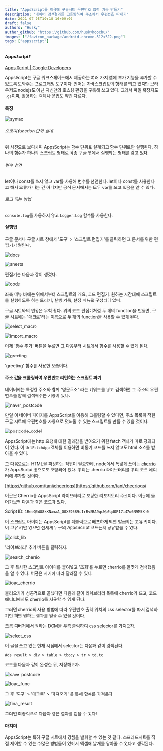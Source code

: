```yaml
---
title: "AppsScript를 이용해 구글시트 우편번호 입력 기능 만들기"
description: "네이버 검색결과를 크롤링하여 주소에서 우편번호 따내기"
date: 2021-07-05T10:18:16+09:00
draft: false
authors: "Husky"
author_github: "https://github.com/huskyhoochu/"
images: ["/favicon_package/android-chrome-512x512.png"]
tags: ["appsscript"]
---
```


#### AppsScript?

[Apps Script | Google Developers](https://developers.google.com/apps-script)

AppsScript는 구글 워크스페이스에서 제공하는 여러 가지 앱에 부가 기능을 추가할 수 있도록 도와주는 프로그래밍 도구이다. 언어는 자바스크립트의 형태를 띄고 있지만 브라우저도 nodejs도 아닌 자신만의 호스팅 환경을 구축해 쓰고 있다. 그래서 파일 확장자도 `.gs`이며, 활용하는 객체나 문법도 약간 다르다.

#### 특징

![syntax](/apps-script/syntax.png)

###### 오로지 function 단위 설계

위 사진으로 보다시피 AppsScript는 함수 단위로 설계되고 함수 단위로만 실행된다. 하나의 함수가 하나의 스크립트 형태로 각종 구글 앱에서 실행되는 형태를 갖고 있다.

###### 변수 선언

let이나 const를 쓰지 않고 var를 사용해 변수를 선언한다. let이나 const를 사용한다고 해서 오류가 나는 건 아니지만 공식 문서에서는 모두 var를 쓰고 있음을 알 수 있다.

###### 로그 찍는 방법

`console.log`를 사용하지 않고 `Logger.Log` 함수를 사용한다.

#### 실행법

구글 문서나 구글 시트 창에서 '도구' > '스크립트 편집기'를 클릭하면 그 문서를 위한 편집기가 열린다.

![docs](/apps-script/docs.png)

![sheets](/apps-script/sheets.png)

편집기는 다음과 같이 생겼다.

![code](/apps-script/code.png)

좌측 메뉴 바에는 위에서부터 스크립트의 개요, 코드 편집기, 원하는 시간대에 스크립트를 실행하도록 하는 트리거, 실행 기록, 설정 메뉴로 구성되어 있다.

구글 시트와의 연동은 무척 쉽다. 위의 코드 편집기처럼 두 개의 function을 만들면, 구글 시트에는 '매크로'라는 이름으로 두 개의 function을 사용할 수 있게 된다.

![select_macro](/apps-script/select_macro.png)

![import_macro](/apps-script/import_macro.png)

이제 '함수 추가' 버튼을 누르면 그 다음부터 시트에서 함수를 사용할 수 있게 된다.

![greeting](/apps-script/greeting.png)

'greeting' 함수를 사용한 모습이다.

#### 주소 값을 크롤링하여 우편번호 리턴하는 스크립트 짜기

네이버에는 특정한 주소와 함께 '영문주소' 라는 키워드를 넣고 검색하면 그 주소의 우편번호를 함께 검색해주는 기능이 있다.

![naver_postcode](/apps-script/naver_postcode.png)

만일 이 네이버 페이지를 AppsScript를 이용해 크롤링할 수 있다면, 주소 목록이 적힌 구글 시트에 우편번호를 자동으로 덧씌울 수 있는 스크립트를 만들 수 있을 것이다.

![postcode_code1](/apps-script/postcode_code1.png)

AppsScript에는 http 요청에 대한 결과값을 받아오기 위한 fetch 객체가 따로 정의되어 있다. 이 `UrlFetchApp` 객체를 이용하면 비동기 코드를 쓰지 않고도 html 소스를 받아올 수 있다.

그 다음으로는 HTML을 파싱하는 작업이 필요한데, node에서 폭넓게 쓰이는 [cherrio](https://github.com/cheeriojs/cheerio) 가 AppsScript 용으로도 포팅되어 있다. 우리는 cherrio 라이브러리를 우리 코드 에디터에 추가할 것이다.

[https://github.com/tani/cheeriogs](https://github.com/tani/cheeriogs)

이곳은 Cherrio를 AppsScript 라이브러리로 포팅한 리포지토리 주소이다. 이곳에 들어가보면 다음과 같은 코드가 있다.

Script ID: `1ReeQ6WO8kKNxoaA_O0XEQ589cIrRvEBA9qcWpNqdOP17i47u6N9M5Xh0`

이 스크립트 아이디는 AppsScript를 퍼블릭으로 배포하게 되면 발급되는 고유 키이다. 이 고유 키만 있으면 전세계 누구의 AppsScript 코드든지 공유받을 수 있다.

![click_lib](/apps-script/click_lib.png)

'라이브러리' 추가 버튼을 클릭하자.

![search_cherrio](/apps-script/search_cherrio.png)

그 후 복사한 스크립트 아이디를 붙여넣고 '조회'를 누르면 cherrio를 알맞게 검색했음을 알 수 있다. 버전은 시기에 따라 달라질 수 있다.

![load_cherrio](/apps-script/load_cherrio.png)

불러오기가 성공적으로 끝났다면 다음과 같이 라이브러리 목록에 cherrio가 뜨고, 코드 에디터에서도 cherrio를 사용할 수 있게 된다.

그러면 cherrio의 사용 방법에 따라 우편번호 출력 위치의 css selector를 따서 검색하기만 하면 원하는 결과를 얻을 수 있을 것이다.

크롬 디버거에서 원하는 DOM을 우측 클릭하여 css selector를 가져오자.

![select_css](/apps-script/select_css.png)

이 글을 쓰고 있는 현재 시점에서 selector는 다음과 같이 검색된다.

`#ds_result > div > table > tbody > tr > td.tc`

코드를 다음과 같이 완성한 뒤, 저장해보자.

![save_postcode](/apps-script/save_postcode.png)

![load_func](/apps-script/load_func.png)

그 후 '도구' > '매크로' > '가져오기' 를 통해 함수를 가져온다.

![final_result](/apps-script/final_result.png)

그러면 최종적으로 다음과 같은 결과를 얻을 수 있다!

#### 마치며

AppsScript는 특히 구글 시트에서 강점을 발휘할 수 있는 것 같다. 스프레드시트를 직접 제어할 수 있는 수많은 방법들이 있어서 엑셀에 날개를 달아줄 수 있다고 생각된다.











